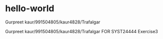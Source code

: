 # hello-world
Gurpreet kaur/991504805/kaur4828/Trafalgar


Gurpreet kaur/991504805/kaur4828/Trafalgar FOR SYST24444 Exercise3
